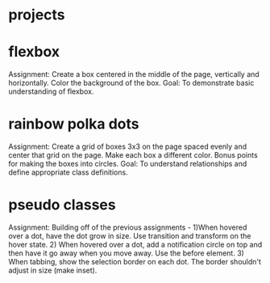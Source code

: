 # projects

# flexbox 
Assignment: Create a box centered in the middle of the page, vertically
and horizontally. Color the background of the box. 
Goal: To demonstrate basic understanding of flexbox. 

# rainbow polka dots
Assignment: Create a grid of boxes 3x3 on the page spaced evenly and center that grid on the page. 
Make each box a different color. Bonus points for making the boxes into circles. 
Goal: To understand relationships and define appropriate class definitions. 

# pseudo classes
Assignment: Building off of the previous assignments - 1)When hovered over a dot, have the dot grow in size. Use transition and transform on the hover state. 2) When hovered over a dot, add a notification circle on top and then have it go away when you move away. Use the before element. 3) When tabbing, show the selection border on each dot. The border shouldn't adjust in size (make inset).